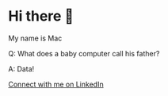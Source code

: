 <h1> Hi there 👋</h1>
My name is Mac 

<p>Q: What does a baby computer call his father?</p>

<p>A: Data!</p>
<p>
  <a href="https://www.linkedin.com/in/paigelmcintyre/" target="new" id="my-link"> Connect with me on LinkedIn </a> 
</p>

<!---
Paige-Mac/Paige-Mac is a ✨ special ✨ repository because its `README.md` (this file) appears on your GitHub profile.
You can click the Preview link to take a look at your changes.
--->
